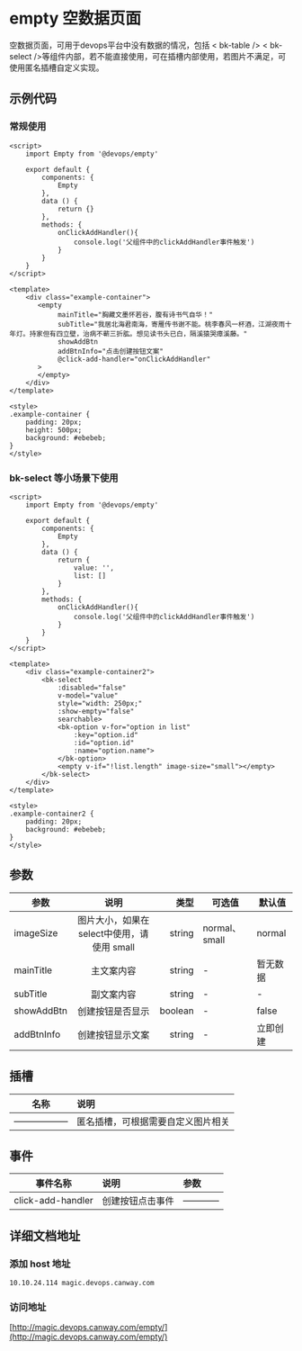# empty 空数据页面

空数据页面，可用于devops平台中没有数据的情况，包括 < bk-table /> < bk-select />等组件内部，若不能直接使用，可在插槽内部使用，若图片不满足，可使用匿名插槽自定义实现。

## 示例代码

### 常规使用

```vue
<script>
    import Empty from '@devops/empty'

    export default {
        components: {
            Empty
        },
        data () {
            return {}
        },
        methods: {
            onClickAddHandler(){
                console.log('父组件中的clickAddHandler事件触发')
            }
        }
    }
</script>

<template>
    <div class="example-container">
       <empty 
            mainTitle="胸藏文墨怀若谷，腹有诗书气自华！" 
            subTitle="我居北海君南海，寄雁传书谢不能。桃李春风一杯酒，江湖夜雨十年灯。持家但有四立壁，治病不蕲三折肱。想见读书头已白，隔溪猿哭瘴溪藤。" 
            showAddBtn
            addBtnInfo="点击创建按钮文案"
            @click-add-handler="onClickAddHandler"
       >
       </empty>
    </div>
</template>

<style>
.example-container {
    padding: 20px;
    height: 500px;
    background: #ebebeb;
}
</style>
```

### bk-select 等小场景下使用

```vue
<script>
    import Empty from '@devops/empty'

    export default {
        components: {
            Empty
        },
        data () {
            return {
                value: '',
                list: []
            }
        },
        methods: {
            onClickAddHandler(){
                console.log('父组件中的clickAddHandler事件触发')
            }
        }
    }
</script>

<template>
    <div class="example-container2">
        <bk-select
            :disabled="false"
            v-model="value"
            style="width: 250px;"
            :show-empty="false"
            searchable>
            <bk-option v-for="option in list"
                :key="option.id"
                :id="option.id"
                :name="option.name">
            </bk-option>
            <empty v-if="!list.length" image-size="small"></empty>
        </bk-select>
    </div>
</template>

<style>
.example-container2 {
    padding: 20px;
    background: #ebebeb;
}
</style>

```

## 参数

| 参数        |        说明                                  |          类型 | 可选值         | 默认值        |
| --------    | :----------------------------------------:  | ------------: | -------------- | ------------ |
| imageSize   |  图片大小，如果在 select中使用，请使用 small  |    string     | normal、small  | normal       |
| mainTitle   |   主文案内容                                 |    string     | -              | 暂无数据      |
| subTitle    |   副文案内容                                 |    string     | -              | -            |
| showAddBtn  |   创建按钮是否显示                           |    boolean     | -              | false        |
| addBtnInfo  |   创建按钮显示文案                           |    string      | -              | 立即创建      |

## 插槽

| 名称    |              说明                  |
| ------- | :--------------------------------  |
| ——————  | 匿名插槽，可根据需要自定义图片相关	 |

## 事件

|      事件名称      |        说明     |  参数 |
| ----------------- | :-------------  | :---- |
| click-add-handler | 创建按钮点击事件  | ———— |


## 详细文档地址

### 添加 host 地址

```
10.10.24.114 magic.devops.canway.com

```

### 访问地址

[http://magic.devops.canway.com/empty/](http://magic.devops.canway.com/empty/)
